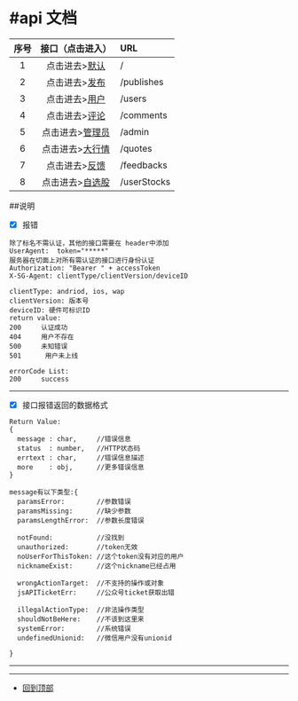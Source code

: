 #api 文档
======================================================

| 序号 | 接口（点击进入） | URL |
| :----: | :---------: | :------- |
| 1 | 点击进去>[默认](/index.md) | / |
| 2 | 点击进去>[发布](/publish.md) | /publishes |
| 3 | 点击进去>[用户](/user.md) | /users |
| 4 | 点击进去>[评论](/comment.md) | /comments |
| 5 | 点击进去>[管理员](/admin.md) | /admin |
| 6 | 点击进去>[大行情](/quote.md) | /quotes |
| 7 | 点击进去>[反馈](/feedback.md) | /feedbacks |
| 8 | 点击进去>[自选股](/userStock.md) | /userStocks |


##说明
- [x] 报错
```
除了标名不需认证，其他的接口需要在 header中添加 
UserAgent:  token="*****" 
服务器在切面上对所有需认证的接口进行身份认证
Authorization: "Bearer " + accessToken
X-SG-Agent: clientType/clientVersion/deviceID

clientType: andriod, ios, wap
clientVersion: 版本号
deviceID: 硬件可标识ID
return value:
200     认证成功
404     用户不存在
500     未知错误
501      用户未上线

errorCode List:
200     success
```
------------------------------------------------------
- [x] 接口报错返回的数据格式
```
Return Value:
{
  message : char,     //错误信息
  status  : number,   //HTTP状态码
  errtext : char,     //错误信息描述
  more    : obj,      //更多错误信息
}

message有以下类型:{
  paramsError:        //参数错误
  paramsMissing:      //缺少参数
  paramsLengthError:  //参数长度错误

  notFound:           //没找到
  unauthorized:       //token无效
  noUserForThisToken: //这个token没有对应的用户
  nicknameExist:      //这个nickname已经占用

  wrongActionTarget:  //不支持的操作或对象
  jsAPITicketErr:     //公众号ticket获取出错

  illegalActionType:  //非法操作类型
  shouldNotBeHere:    //不该到这里来
  systemError:        //系统错误
  undefinedUnionid:   //微信用户没有unionid

}
```
------------------------------------------------------
------------------------------------------------------

* [回到顶部](#readme)
